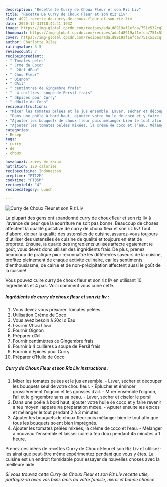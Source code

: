 ```yaml
---
description: "Recette De Curry de Choux Fleur et son Riz Liv"
title: "Recette De Curry de Choux Fleur et son Riz Liv"
slug: 4921-recette-de-curry-de-choux-fleur-et-son-riz-liv
date: 2020-12-31T18:42:41.193Z
image: https://img-global.cpcdn.com/recipes/ada1d8919af1efca/751x532cq70/curry-de-choux-fleur-et-son-riz-liv-photo-principale-de-la-recette.jpg
thumbnail: https://img-global.cpcdn.com/recipes/ada1d8919af1efca/751x532cq70/curry-de-choux-fleur-et-son-riz-liv-photo-principale-de-la-recette.jpg
cover: https://img-global.cpcdn.com/recipes/ada1d8919af1efca/751x532cq70/curry-de-choux-fleur-et-son-riz-liv-photo-principale-de-la-recette.jpg
author: Charlotte Riley
ratingvalue: 3.5
reviewcount: 7
recipeingredient:
- " Tomates peles"
- " Crme de Coco"
- "  20cl dEau"
- " Chou Fleur"
- " Oignon"
- " dAil"
- " centimtres de Gingembre frais"
- "  4 cuillres  soupe de Persil frais"
- " dEpices pour Curry"
- " dHuile de Coco"
recipeinstructions:
- "Mixer les tomates pelées et le jus ensemble. Laver, sécher et découper les bouquets seul de votre chou fleur. Éplucher et émincer grossièrement l’oignon et les gousses d’ail. Mixer ensemble l’oignon, l’ail et le gingembre sans sa peau. Laver, sécher et ciseler le persil."
- "Dans une poêle à bord haut, ajouter votre huile de coco et y faire revenir à feu moyen l’appareil/la préparation mixée. Ajouter ensuite les épices et mélanger le tout pendant 2 à 3 minutes."
- "Ajouter les bouquets de choux fleur puis mélanger bien le tout afin que tous les bouquets soient bien imprégnés."
- "Ajouter les tomates pelées mixées, la crème de coco et l’eau. Mélanger à nouveau l’ensemble et laisser cuire à feu doux pendant 45 minutes a 1 heure."
categories:
- Resep
tags:
- curry
- de
- choux

katakunci: curry de choux 
nutrition: 120 calories
recipecuisine: Indonesian
preptime: "PT12M"
cooktime: "PT35M"
recipeyield: "4"
recipecategory: Lunch

---
```



![Curry de Choux Fleur et son Riz Liv](https://img-global.cpcdn.com/recipes/ada1d8919af1efca/751x532cq70/curry-de-choux-fleur-et-son-riz-liv-photo-principale-de-la-recette.jpg)

La plupart des gens ont abandonné curry de choux fleur et son riz liv à l'avance de peur que la nourriture ne soit pas bonne. Beaucoup de choses affectent la qualité gustative de curry de choux fleur et son riz liv! Tout d'abord, de par la qualité des ustensiles de cuisine, assurez-vous toujours d'utiliser des ustensiles de cuisine de qualité et toujours en état de propreté. Ensuite, la qualité des ingrédients utilisés affecte également le goût, vous devez donc utiliser des ingrédients frais. De plus, prenez beaucoup de pratique pour reconnaître les différentes saveurs de la cuisine, profitez pleinement de chaque activité culinaire, car les sentiments d'enthousiasme, de calme et de non-précipitation affectent aussi le goût de la cuisine!

<!--inarticleads1-->

Vous pouvez cuire curry de choux fleur et son riz liv en utilisant 10 Ingrédients et 4 pas. Voici comment vous cuire cette.

##### Ingrédients de curry de choux fleur et son riz liv :

1. Vous devez vous préparer  Tomates pelées
1. Utilisation  Crème de Coco
1. Vous avez besoin  à 20cl d’Eau
1. Fournir  Chou Fleur
1. Fournir  Oignon
1. Préparer  d’Ail
1. Fournir  centimètres de Gingembre frais
1. Fournir  à 4 cuillères à soupe de Persil frais
1. Fournir  d’Epices pour Curry
1. Préparer  d’Huile de Coco




<!--inarticleads2-->

##### Curry de Choux Fleur et son Riz Liv instructions :

1. Mixer les tomates pelées et le jus ensemble. - Laver, sécher et découper les bouquets seul de votre chou fleur. - Éplucher et émincer grossièrement l’oignon et les gousses d’ail. - Mixer ensemble l’oignon, l’ail et le gingembre sans sa peau. - Laver, sécher et ciseler le persil.
1. Dans une poêle à bord haut, ajouter votre huile de coco et y faire revenir à feu moyen l’appareil/la préparation mixée. - Ajouter ensuite les épices et mélanger le tout pendant 2 à 3 minutes.
1. Ajouter les bouquets de choux fleur puis mélanger bien le tout afin que tous les bouquets soient bien imprégnés.
1. Ajouter les tomates pelées mixées, la crème de coco et l’eau. - Mélanger à nouveau l’ensemble et laisser cuire à feu doux pendant 45 minutes a 1 heure.




<!--inarticleads1-->

<p>
Prenez ces idées de recettes Curry de Choux Fleur et son Riz Liv et utilisez-les ainsi que peut-être même expérimentez pendant que vous y êtes. La cuisine est un endroit formidable pour essayer de nouvelles choses avec la meilleure aide.
</p>

<p>
<i>Si vous trouvez cette Curry de Choux Fleur et son Riz Liv recette utile, partagez-la avec vos bons amis ou votre famille, merci et bonne chance.</i>
</p>

